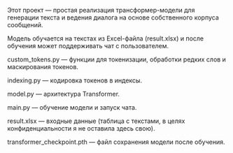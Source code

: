 Этот проект — простая реализация трансформер-модели для генерации текста и ведения диалога на основе собственного корпуса сообщений.

Модель обучается на текстах из Excel-файла (result.xlsx) и после обучения может поддерживать чат с пользователем.

custom_tokens.py — функции для токенизации, обработки редких слов и маскирования токенов.

indexing.py — кодировка токенов в индексы.

model.py — архитектура Transformer.

main.py — обучение модели и запуск чата.

result.xlsx — входные данные (таблица с текстами, в целях конфиденциальности я не оставила здесь свою).

transformer_checkpoint.pth — файл сохранения модели после обучения.
